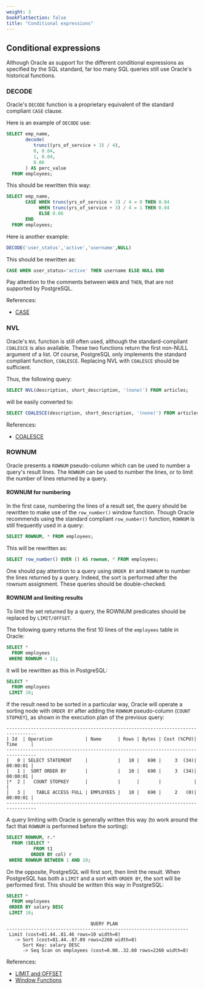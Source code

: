 ```yaml
---
weight: 3
bookFlatSection: false
title: "Conditional expressions"
---
```


## Conditional expressions

Although Oracle as support for the different conditional expressions as 
specified by the SQL standard, far too many SQL queries still use Oracle's 
historical functions. 

### DECODE

Oracle's `DECODE` function is a proprietary equivalent of the standard compliant
`CASE` clause. 

Here is an example of `DECODE` use: 

```sql
SELECT emp_name,
       decode(
          trunc((yrs_of_service + 3) / 4),
          0, 0.04,
          1, 0.04,
          0.06
       ) AS perc_value
  FROM employees;
```

This should be rewritten this way: 

```sql
SELECT emp_name,
       CASE WHEN trunc(yrs_of_service + 3) / 4 = 0 THEN 0.04
            WHEN trunc(yrs_of_service + 3) / 4 = 1 THEN 0.04
            ELSE 0.06
       END
  FROM employees;
```

Here is another example:

```sql
DECODE('user_status','active','username',NULL)
```

This should be rewritten as: 

```sql
CASE WHEN user_status='active' THEN username ELSE NULL END
```

Pay attention to the comments between `WHEN` and `THEN`, that are not supported 
by PostgreSQL. 

References:

* [CASE](https://www.postgresql.org/docs/current/functions-conditional.html#FUNCTIONS-CASE)

### NVL

Oracle's `NVL` function is still often used, although the standard-compliant 
`COALESCE` is also available. These two functions return the first non-NULL 
argument of a list. Of course, PostgreSQL only implements the standard compliant 
function, `COALESCE`. Replacing NVL with `COALESCE` should be sufficient. 

Thus, the following query:

```sql
SELECT NVL(description, short_description, '(none)') FROM articles;
```

will be easily converted to:

```sql
SELECT COALESCE(description, short_description, '(none)') FROM articles;
```

References:

* [COALESCE](https://www.postgresql.org/docs/current/functions-conditional.html#FUNCTIONS-COALESCE-NVL-IFNULL)

### ROWNUM

Oracle presents a `ROWNUM` pseudo-column which can be used to number a query's 
result lines. The `ROWNUM` can be used to number the lines, or to limit the number 
of lines returned by a query. 

#### ROWNUM for numbering

In the first case, numbering the lines of a result set, the query should be 
rewritten to make use of the `row_number()` window function. Though Oracle 
recommends using the standard compliant `row_number()` function, `ROWNUM` is still 
frequently used in a query: 

```sql
SELECT ROWNUM, * FROM employees;
```

This will be rewritten as:


```sql
SELECT row_number() OVER () AS rownum, * FROM employees;
```

One should pay attention to a query using `ORDER BY` and `ROWNUM` to number the 
lines returned by a query. Indeed, the sort is performed after the rownum 
assignment. These queries should be double-checked.

#### ROWNUM and limiting results

To limit the set returned by a query, the ROWNUM predicates should be replaced
by `LIMIT/OFFSET`.

The following query returns the first 10 lines of the `employees` table in
Oracle:

```sql
SELECT *
  FROM employees
 WHERE ROWNUM < 11;
```

It will be rewritten as this in PostgreSQL:

```sql
SELECT *
  FROM employees
 LIMIT 10;
```

If the result need to be sorted in a particular way, Oracle will operate a
sorting node with `ORDER BY` after adding the `ROWNUM` pseudo-column (`COUNT
STOPKEY`), as shown in the execution plan of the previous query:

```
---------------------------------------------------------------------------------
| Id  | Operation            | Name      | Rows | Bytes | Cost (%CPU)| Time     |
---------------------------------------------------------------------------------
|   0 | SELECT STATEMENT     |           |   10 |   690 |     3  (34)| 00:00:01 |
|   1 |  SORT ORDER BY       |           |   10 |   690 |     3  (34)| 00:00:01 |
|*  2 |   COUNT STOPKEY      |           |      |       |            |          |
|   3 |    TABLE ACCESS FULL | EMPLOYEES |   10 |   690 |     2   (0)| 00:00:01 |
---------------------------------------------------------------------------------
```

A query limiting with Oracle is generally written this way (to work around the
fact that `ROWNUM` is performed before the sorting): 

```sql
SELECT ROWNUM, r.*
  FROM (SELECT *
          FROM t1
         ORDER BY col) r
 WHERE ROWNUM BETWEEN 1 AND 10;
```

On the opposite, PostgreSQL will first sort, then limit the result. When
PostgreSQL has both a `LIMIT` and a sort with `ORDER BY`, the sort will be
performed first. This should be written this way in PostgreSQL:

```sql
SELECT *
  FROM employees
 ORDER BY salary DESC 
 LIMIT 10;
```

```
                               QUERY PLAN                                
-------------------------------------------------------------------
 Limit (cost=81.44..81.46 rows=10 width=8)
   -> Sort (cost=81.44..87.09 rows=2260 width=8)
      Sort Key: salary DESC
      -> Seq Scan on employees (cost=0.00..32.60 rows=2260 width=8)
```

References:

* [LIMIT and OFFSET](https://www.postgresql.org/docs/current/queries-limit.html)
* [Window Functions](https://www.postgresql.org/docs/current/functions-window.html)
